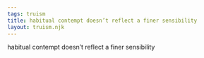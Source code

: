 ```yaml
---
tags: truism
title: habitual contempt doesn’t reflect a finer sensibility
layout: truism.njk
---
```


habitual contempt doesn’t reflect a finer sensibility